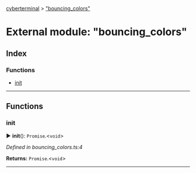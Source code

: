 [cyberterminal](../README.md) > ["bouncing_colors"](../modules/_bouncing_colors_.md)



# External module: "bouncing_colors"

## Index

### Functions

* [init](_bouncing_colors_.md#init)



---
## Functions
<a id="init"></a>

###  init

► **init**(): `Promise`.<`void`>



*Defined in bouncing_colors.ts:4*





**Returns:** `Promise`.<`void`>





___


